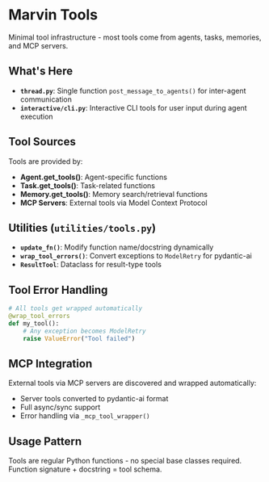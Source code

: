 # Marvin Tools

Minimal tool infrastructure - most tools come from agents, tasks, memories, and MCP servers.

## What's Here

- **`thread.py`**: Single function `post_message_to_agents()` for inter-agent communication
- **`interactive/cli.py`**: Interactive CLI tools for user input during agent execution

## Tool Sources

Tools are provided by:
- **Agent.get_tools()**: Agent-specific functions  
- **Task.get_tools()**: Task-related functions
- **Memory.get_tools()**: Memory search/retrieval functions
- **MCP Servers**: External tools via Model Context Protocol

## Utilities (`utilities/tools.py`)

- **`update_fn()`**: Modify function name/docstring dynamically
- **`wrap_tool_errors()`**: Convert exceptions to `ModelRetry` for pydantic-ai
- **`ResultTool`**: Dataclass for result-type tools

## Tool Error Handling

```python
# All tools get wrapped automatically
@wrap_tool_errors  
def my_tool():
    # Any exception becomes ModelRetry
    raise ValueError("Tool failed")
```

## MCP Integration

External tools via MCP servers are discovered and wrapped automatically:
- Server tools converted to pydantic-ai format
- Full async/sync support  
- Error handling via `_mcp_tool_wrapper()`

## Usage Pattern

Tools are regular Python functions - no special base classes required. Function signature + docstring = tool schema. 
